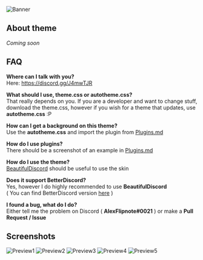 ![Banner](https://i.mify.pw/7458a1.png)

## About theme
*Coming soon*

## FAQ
**Where can I talk with you?**<br>Here: https://discord.gg/J4mwTJR

**What should I use, theme.css or autotheme.css?**<br>That really depends on you. If you are a developer and want
to change stuff, download the theme.css, however if you wish for a theme that updates, use **autotheme.css** :P

**How can I get a background on this theme?**<br>Use the **autotheme.css** and import the plugin from [Plugins.md](https://github.com/AlexFlipnote/Discord_Theme/blob/master/Plugins.md)

**How do I use plugins?**<br>There should be a screenshot of an example in [Plugins.md](https://github.com/AlexFlipnote/Discord_Theme/blob/master/Plugins.md)

**How do I use the theme?**<br>[BeautifulDiscord](https://github.com/beautiful-discord-community/resources/wiki/Installing-BeautifulDiscord) should be useful to use the skin

**Does it support BetterDiscord?**<br>Yes, however I do highly recommended to use **BeautifulDiscord**<br>
( You can find BetterDiscord version [here](https://github.com/AlexFlipnote/Discord_Theme/blob/master/assets/BetterDiscord.theme.css) )

**I found a bug, what do I do?**<br>Either tell me the problem on Discord ( **AlexFlipnote#0021** ) or make a **Pull Request / Issue**

## Screenshots
![Preview1](https://i.alexflipnote.xyz/03216U7.png)
![Preview2](https://i.alexflipnote.xyz/0321WrV.png)
![Preview3](https://i.alexflipnote.xyz/0321b1E.png)
![Preview4](https://i.alexflipnote.xyz/0321ri8.png)
![Preview5](https://i.alexflipnote.xyz/0321JXy.png)
